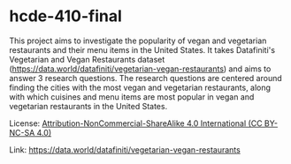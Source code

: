 # hcde-410-final

This project aims to investigate the popularity of vegan and vegetarian restaurants and their menu items in the United States. It takes Datafiniti's Vegetarian and Vegan Restaurants dataset (https://data.world/datafiniti/vegetarian-vegan-restaurants) and aims to answer 3 research questions. The research questions are centered around finding the cities with the most vegan and vegetarian restaurants, along with which cuisines and menu items are most popular in vegan and vegetarian restaurants in the United States.

License: [Attribution-NonCommercial-ShareAlike 4.0 International (CC BY-NC-SA 4.0)](https://creativecommons.org/licenses/by-nc-sa/4.0/)

Link: https://data.world/datafiniti/vegetarian-vegan-restaurants